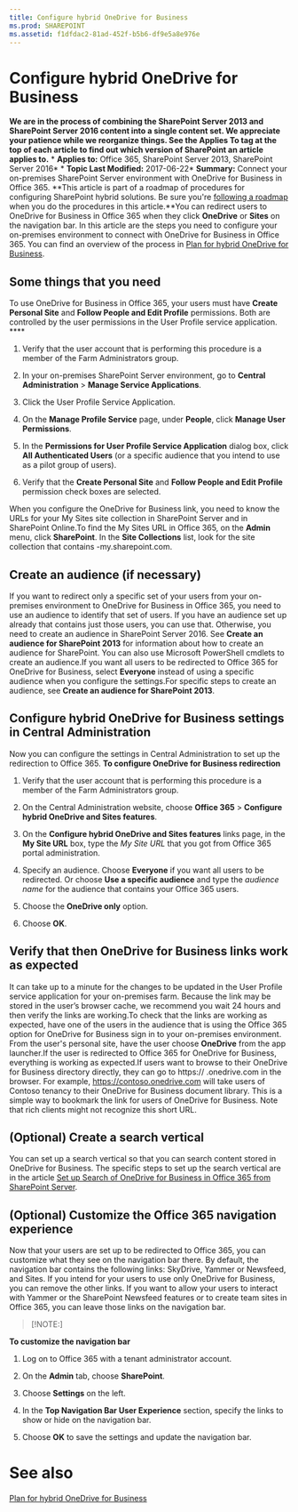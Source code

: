 ```yaml
---
title: Configure hybrid OneDrive for Business
ms.prod: SHAREPOINT
ms.assetid: f1dfdac2-81ad-452f-b5b6-df9e5a8e976e
---
```



# Configure hybrid OneDrive for Business
 **We are in the process of combining the SharePoint Server 2013 and SharePoint Server 2016 content into a single content set. We appreciate your patience while we reorganize things. See the Applies To tag at the top of each article to find out which version of SharePoint an article applies to.** * **Applies to:** Office 365, SharePoint Server 2013, SharePoint Server 2016*  * **Topic Last Modified:** 2017-06-22* **Summary:** Connect your on-premises SharePoint Server environment with OneDrive for Business in Office 365. **This article is part of a roadmap of procedures for configuring SharePoint hybrid solutions. Be sure you're  [following a roadmap](html/sharepoint-server-2016-hybrid-configuration-roadmaps.md) when you do the procedures in this article.**You can redirect users to OneDrive for Business in Office 365 when they click **OneDrive** or **Sites** on the navigation bar. In this article are the steps you need to configure your on-premises environment to connect with OneDrive for Business in Office 365. You can find an overview of the process in [Plan for hybrid OneDrive for Business](html/plan-for-hybrid-onedrive-for-business.md).
## Some things that you need

To use OneDrive for Business in Office 365, your users must have **Create Personal Site** and **Follow People and Edit Profile** permissions. Both are controlled by the user permissions in the User Profile service application. ****
1. Verify that the user account that is performing this procedure is a member of the Farm Administrators group.
    
  
2. In your on-premises SharePoint Server environment, go to **Central Administration** > **Manage Service Applications**.
    
  
3. Click the User Profile Service Application.
    
  
4. On the **Manage Profile Service** page, under **People**, click **Manage User Permissions**.
    
  
5. In the **Permissions for User Profile Service Application** dialog box, click **All Authenticated Users** (or a specific audience that you intend to use as a pilot group of users).
    
  
6. Verify that the **Create Personal Site** and **Follow People and Edit Profile** permission check boxes are selected.
    
  
When you configure the OneDrive for Business link, you need to know the URLs for your My Sites site collection in SharePoint Server and in SharePoint Online.To find the My Sites URL in Office 365, on the **Admin** menu, click **SharePoint**. In the **Site Collections** list, look for the site collection that contains <domain>-my.sharepoint.com.
## Create an audience (if necessary)
<a name="CreateAudience"> </a>

If you want to redirect only a specific set of your users from your on-premises environment to OneDrive for Business in Office 365, you need to use an audience to identify that set of users. If you have an audience set up already that contains just those users, you can use that. Otherwise, you need to create an audience in SharePoint Server 2016. See **Create an audience for SharePoint 2013** for information about how to create an audience for SharePoint. You can also use Microsoft PowerShell cmdlets to create an audience.If you want all users to be redirected to Office 365 for OneDrive for Business, select **Everyone** instead of using a specific audience when you configure the settings.For specific steps to create an audience, see **Create an audience for SharePoint 2013**.
## Configure hybrid OneDrive for Business settings in Central Administration
<a name="ConfigureCA"> </a>

Now you can configure the settings in Central Administration to set up the redirection to Office 365. **To configure OneDrive for Business redirection**
1. Verify that the user account that is performing this procedure is a member of the Farm Administrators group.
    
  
2. On the Central Administration website, choose **Office 365** > **Configure hybrid OneDrive and Sites features**.
    
  
3. On the **Configure hybrid OneDrive and Sites features** links page, in the **My Site URL** box, type the *My Site*  *URL*  that you got from Office 365 portal administration.
    
  
4. Specify an audience. Choose **Everyone** if you want all users to be redirected. Or choose **Use a specific audience** and type the *audience name*  for the audience that contains your Office 365 users.
    
  
5. Choose the **OneDrive only** option.
    
  
6. Choose **OK**.
    
  

## Verify that then OneDrive for Business links work as expected
<a name="Verify"> </a>

It can take up to a minute for the changes to be updated in the User Profile service application for your on-premises farm. Because the link may be stored in the user’s browser cache, we recommend you wait 24 hours and then verify the links are working.To check that the links are working as expected, have one of the users in the audience that is using the Office 365 option for OneDrive for Business sign in to your on-premises environment. From the user's personal site, have the user choose **OneDrive** from the app launcher.If the user is redirected to Office 365 for OneDrive for Business, everything is working as expected.If users want to browse to their OneDrive for Business directory directly, they can go to https:// *<yourtenant name>*  .onedrive.com in the browser. For example, https://contoso.onedrive.com will take users of Contoso tenancy to their OneDrive for Business document library. This is a simple way to bookmark the link for users of OneDrive for Business. Note that rich clients might not recognize this short URL.
## (Optional) Create a search vertical
<a name="Verify"> </a>

You can set up a search vertical so that you can search content stored in OneDrive for Business. The specific steps to set up the search vertical are in the article  [Set up Search of OneDrive for Business in Office 365 from SharePoint Server](html/set-up-search-of-onedrive-for-business-in-office-365-from-sharepoint-server.md).
## (Optional) Customize the Office 365 navigation experience
<a name="CustomNav"> </a>

Now that your users are set up to be redirected to Office 365, you can customize what they see on the navigation bar there. By default, the navigation bar contains the following links: SkyDrive, Yammer or Newsfeed, and Sites. If you intend for your users to use only OneDrive for Business, you can remove the other links. If you want to allow your users to interact with Yammer or the SharePoint Newsfeed features or to create team sites in Office 365, you can leave those links on the navigation bar.
> [!NOTE:]

  
    
    

 **To customize the navigation bar**
1. Log on to Office 365 with a tenant administrator account.
    
  
2. On the **Admin** tab, choose **SharePoint**.
    
  
3. Choose **Settings** on the left.
    
  
4. In the **Top Navigation Bar User Experience** section, specify the links to show or hide on the navigation bar.
    
  
5. Choose **OK** to save the settings and update the navigation bar.
    
  

# See also

#### 

 [Plan for hybrid OneDrive for Business](html/plan-for-hybrid-onedrive-for-business.md)
  
    
    

  
    
    

